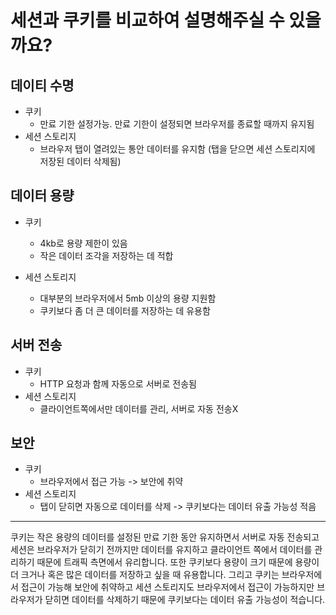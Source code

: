 # 세션과 쿠키를 비교하여 설명해주실 수 있을까요?

## 데이티 수명

- 쿠키
  - 만료 기한 설정가능. 만료 기한이 설정되면 브라우저를 종료할 때까지 유지됨
- 세션 스토리지
  - 브라우저 탭이 열려있는 통안 데이터를 유지함
    (탭을 닫으면 세션 스토리지에 저장된 데이터 삭제됨)

## 데이터 용량

- 쿠키

  - 4kb로 용량 제한이 있음
  - 작은 데이터 조각을 저장하는 데 적합

- 세션 스토리지
  - 대부분의 브라우저에서 5mb 이상의 용량 지원함
  - 쿠키보다 좀 더 큰 데이터를 저장하는 데 유용함

## 서버 전송

- 쿠키
  - HTTP 요청과 함께 자동으로 서버로 전송됨
- 세션 스토리지
  - 클라이언트쪽에서만 데이터를 관리, 서버로 자동 전송X

## 보안

- 쿠키
  - 브라우저에서 접근 가능 -> 보안에 취약
- 세션 스토리지
  - 탭이 닫히면 자동으로 데이터를 삭제 -> 쿠키보다는 데이터 유출 가능성 적음

---

쿠키는 작은 용량의 데이터를 설정된 만료 기한 동안 유지하면서 서버로 자동 전송되고 세션은 브라우저가 닫히기 전까지만 데이터를 유지하고 클라이언트 쪽에서 데이터를 관리하기 때문에 트래픽 측면에서 유리합니다. 또한 쿠키보다 용량이 크기 때문에 용량이 더 크거나 혹은 많은 데이터를 저장하고 싶을 때 유용합니다. 그리고 쿠키는 브라우저에서 접근이 가능해 보안에 취약하고 세션 스토리지도 브라우저에서 접근이 가능하지만 브라우저가 닫히면 데이터를 삭제하기 때문에 쿠키보다는 데이터 유출 가능성이 적습니다.
